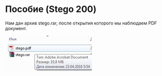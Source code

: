 # Пособие (Stego 200)

Нам дан архив stego.rar, после открытия которого мы наблюдаем PDF документ.

![alt tag](https://github.com/vnide/AeroSpace-CTF/blob/master/Posobie/files/1.jpg)
